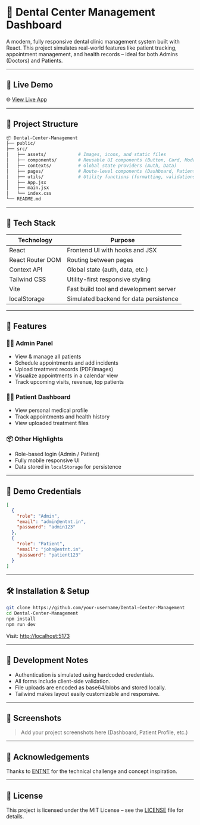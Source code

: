 # 🦷 Dental Center Management Dashboard

A modern, fully responsive dental clinic management system built with React. This project simulates real-world features like patient tracking, appointment management, and health records – ideal for both Admins (Doctors) and Patients.

---

## 🚀 Live Demo

🌐 [View Live App](https://your-live-demo-link.com)

---

## 📁 Project Structure

```bash
📦 Dental-Center-Management
├── public/
├── src/
│   ├── assets/            # Images, icons, and static files
│   ├── components/        # Reusable UI components (Button, Card, Modal)
│   ├── contexts/          # Global state providers (Auth, Data)
│   ├── pages/             # Route-level components (Dashboard, Patients)
│   ├── utils/             # Utility functions (formatting, validations)
│   ├── App.jsx
│   ├── main.jsx
│   └── index.css
└── README.md
```

---

## 🧰 Tech Stack

| Technology        | Purpose                                 |
|------------------|-----------------------------------------|
| React            | Frontend UI with hooks and JSX          |
| React Router DOM | Routing between pages                   |
| Context API      | Global state (auth, data, etc.)         |
| Tailwind CSS     | Utility-first responsive styling        |
| Vite             | Fast build tool and development server  |
| localStorage     | Simulated backend for data persistence  |

---

## 📌 Features

### 👨‍⚕️ Admin Panel
- View & manage all patients
- Schedule appointments and add incidents
- Upload treatment records (PDF/images)
- Visualize appointments in a calendar view
- Track upcoming visits, revenue, top patients

### 🧑‍💻 Patient Dashboard
- View personal medical profile
- Track appointments and health history
- View uploaded treatment files

### 📦 Other Highlights
- Role-based login (Admin / Patient)
- Fully mobile responsive UI
- Data stored in `localStorage` for persistence

---

## 🔐 Demo Credentials

```json
[
  {
    "role": "Admin",
    "email": "admin@entnt.in",
    "password": "admin123"
  },
  {
    "role": "Patient",
    "email": "john@entnt.in",
    "password": "patient123"
  }
]
```

---

## 🛠️ Installation & Setup

```bash
git clone https://github.com/your-username/Dental-Center-Management
cd Dental-Center-Management
npm install
npm run dev
```

Visit: [http://localhost:5173](http://localhost:5173)

---

## 🧪 Development Notes

- Authentication is simulated using hardcoded credentials.
- All forms include client-side validation.
- File uploads are encoded as base64/blobs and stored locally.
- Tailwind makes layout easily customizable and responsive.

---

## 📸 Screenshots

> Add your project screenshots here (Dashboard, Patient Profile, etc.)

---

## 🙌 Acknowledgements

Thanks to [ENTNT](https://entnt.in) for the technical challenge and concept inspiration.

---

## 📄 License

This project is licensed under the MIT License – see the [LICENSE](LICENSE) file for details.